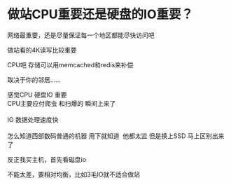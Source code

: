 # 做站CPU重要还是硬盘的IO重要？


网络最重要，还是尽量保证每一个地区都能尽快访问吧

做站看的4K读写比较重要

CPU吧 存储可以用memcached和redis来补偿

取决于你的邻居……

感觉CPU 硬盘IO 重要 <br />
CPU主要应付爬虫 和扫爆的 瞬间上来了<br />
<br />
IO 数据处理速度快 <br />
<br />
怎么知道西部数码普通的机器 用下就知道&nbsp;&nbsp;他都太监 但是换上SSD 马上区别出来了

反正我买主机，首先看磁盘io

不能太差，要相对均衡，比如3毛IO就不适合做站
